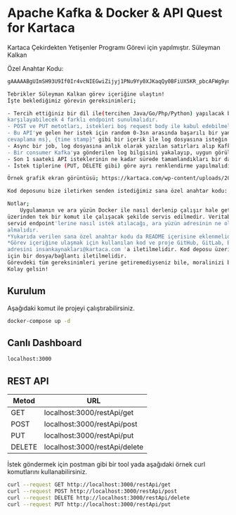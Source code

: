# Apache Kafka & Docker & API Quest for Kartaca
Kartaca Çekirdekten Yetişenler Programı Görevi için yapılmıştır.
Süleyman Kalkan

Özel Anahtar Kodu:
```bash
gAAAAABgUImSH93U9If0Ir4vcNIEGwiZijyj1PNu9Yy0XJKaqQy0BFiUX5KR_pbcAFWg9yn0z0VnOIqQiHsf3MJaJTUde8Z8HibbhynZPlwRm3r2DIVCRYCYwC2Z8pvjlUDZz2vYXcm74ZuKiUgel55z3h9VapVtmvXujpCgYv2VVQzHk7jQBn1HuIHJLrFRBaqf0iricLPm
```

```bash
Tebrikler Süleyman Kalkan görev içeriğine ulaştın!
İşte beklediğimiz görevin gereksinimleri;

- Tercih ettiğiniz bir dil ile(tercihen Java/Go/Php/Python) yapılacak bir Rest API'da GET, POST,PUT ve DELETE isteklerini 
karşılayabilecek 4 farklı endpoint sunulmalıdır.
- POST ve PUT metotları, istekleri boş request body ile kabul edebilmelidir.
- Bu API'ye gelen her istek için random 0-3sn arasında başarılı bir yanıt dönmeli ve yanıt dönülmeden hemen önce "{metot tipi}, {istek 
cevaplama ms}, {time stamp}" gibi bir içerik ile log dosyasına isteğin ne kadar sürdüğü yazılmalıdır. Örn: log:"GET,1000,1614679220"
- Async bir job, log dosyasına anlık olarak yazılan satırları alıp Kafka'ya belirlenen bir formatta göndermelidir. 
- Bir consumer Kafka'ya gönderilen log bilgisini yakalayıp, uygun görülen bir veritabanına yazmalıdır (RD BMS veya NOSQL gibi).
- Son 1 saateki API isteklerinin ne kadar sürede tamamlandıkları bir dashboard ekranında grafik olarak gösterilmeli ve grafik canlı olarak güncellenmelidir.
- İstek tiplerine (PUT, DELETE gibi) göre ayrı renklendirme yapılmalıdır.

Örnek grafik ekran görüntüsü; https://kartaca.com/wp-content/uploads/2021/03/cekirdekten_yetisenler_usg_dashboard.png

Kod deposunu bize iletirken senden istediğimiz sana özel anahtar kodu: gAAAAABgUImSH93U9If0Ir4vcNIEGwiZijyj1PNu9Yy0XJKaqQy0BFiUX5KR_pbcAFWg9yn0z0VnOIqQiHsf3MJaJTUde8Z8HibbhynZPlwRm3r2DIVCRYCYwC2Z8pvjlUDZz2vYXcm74ZuKiUgel55z3h9VapVtmvXujpCgYv2VVQzHk7jQBn1HuIHJLrFRBaqf0iricLPm

Notlar;
	Uygulamanın ve ara yüzün Docker ile nasıl derlenip çalışır hale getirileceği README olarak yazılmışolmalıdır. Docker-compose
üzerinden tek bir komut ile çalışacak şekilde servis edilmedir. Veritabanı gibi bağımlılıklar da içerisinde yer almalıdır. README içerisinde
servid endpoint'lerine nasıl istek atılacağı, ara yüzün adresinin ne olduğu gibi projenin nasıl çalıştırılacağına dair bilgiler yer
almalıdır. 
*Yukarıda verilen sana özel anahtar kodu da README içerisine eklenmelidir.
*Görev içeriğine ulaşmak için kullanılan kod ve proje GitHub, GitLab, Bitbucket gibi erişime açık bir repoya gönderilerek, bağlantı
adresini insankaynakları@kartaca.com 'a iletilmelidir. Kod deposu üzerinden paylaşım sağlanmıyorsa indirilebilir dosyalara ulaşmamız 
için bir dosya/bağlantı iletilmelidir. 
Görevdeki tüm gereksinimleri yerine getiremediyseniz bile, moralinizi bozmayın ve tamamladığınız kadarını bizimle mutlaka paylaşın.
Kolay gelsin!
```


## Kurulum

Aşağıdaki komut ile projeyi çalıştırabilirsiniz.

```bash
docker-compose up -d
```
## Canlı Dashboard

```bash
localhost:3000
```

## REST API 
|Metod|URL|
|---|---|
|GET|localhost:3000/restApi/get|
|POST|localhost:3000/restApi/post|
|PUT|localhost:3000/restApi/put|
|DELETE|localhost:3000/restApi/delete|

İstek göndermek için postman gibi bir tool yada aşağıdaki örnek curl komutlarını kullanabilirsiniz.
```bash
curl --request GET http://localhost:3000/restApi/get
curl --request POST http://localhost:3000/restApi/post
curl --request DELETE http://localhost:3000/restApi/delete
curl --request PUT http://localhost:3000/restApi/put
```

